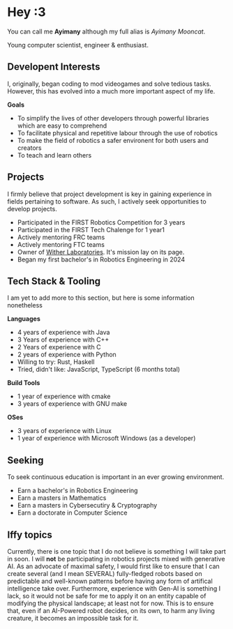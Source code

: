 # Hey :3
You can call me **Ayimany** although my full alias is *Ayimany Mooncat*.

Young computer scientist, engineer & enthusiast.

## Developent Interests
I, originally, began coding to mod videogames and solve tedious tasks.
However, this has evolved into a much more important aspect of my life.

**Goals**
- To simplify the lives of other developers through powerful libraries which are easy to comprehend
- To facilitate physical and repetitive labour through the use of robotics
- To make the field of robotics a safer environent for both users and creators
- To teach and learn others

## Projects
I firmly believe that project development is key in gaining experience in fields pertaining to software.
As such, I actively seek opportunities to develop projects.

- Participated in the FIRST Robotics Competition for 3 years
- Participated in the FIRST Tech Chalenge for 1 year1
- Actively mentoring FRC teams
- Actively mentoring FTC teams
- Owner of [Wither Laboratories](https://github.com/WitherLabs). It's mission lay on its page.
- Began my first bachelor's in Robotics Engineering in 2024

## Tech Stack & Tooling
I am yet to add more to this section, but here is some information nonetheless

**Languages**
- 4 years of experience with Java
- 3 Years of experience with C++
- 2 Years of experience with C
- 2 years of experience with Python
- Willing to try: Rust, Haskell
- Tried, didn't like: JavaScript, TypeScript (6 months total)

**Build Tools**
- 1 year of experience with cmake
- 3 years of experience with GNU make

**OSes**
- 3 years of experience with Linux
- 1 year of experience with Microsoft Windows (as a developer)

## Seeking
To seek continuous education is important in an ever growing environment.

- Earn a bachelor's in Robotics Engineering
- Earn a masters in Mathematics
- Earn a masters in Cybersecutiry & Cryptography
- Earn a doctorate in Computer Science

## Iffy topics
Currently, there is one topic that I do not believe is something I will take part in soon.
I will **not** be participating in robotics projects mixed with generative AI.
As an advocate of maximal safety, I would first like to ensure that I can create several (and I mean SEVERAL) fully-fledged robots based on predictable and well-known patterns before having any form of artifical intelligence take over.
Furthermore, experience with Gen-AI is something I lack, so it would not be safe for me to apply it on an entity capable of modifying the physical landscape; at least not for now.
This is to ensure that, even if an AI-Powered robot decides, on its own, to harm any living creature, it becomes an impossible task for it.

